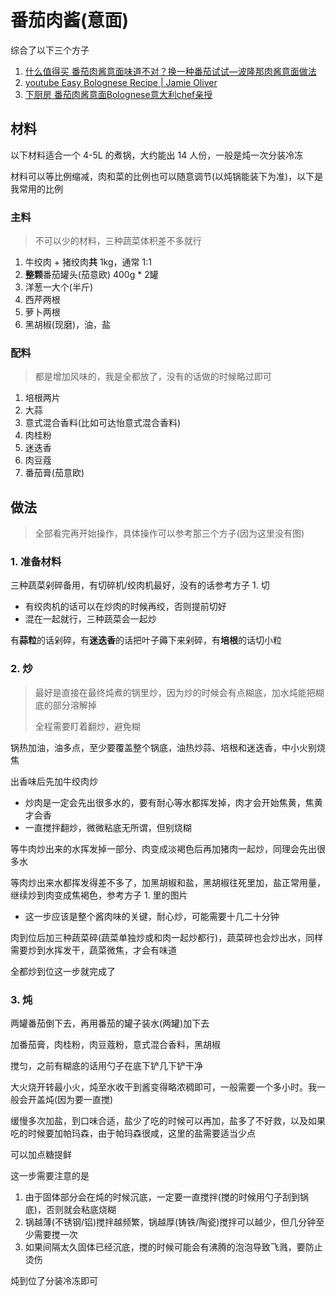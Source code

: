 # 番茄肉酱(意面)

综合了以下三个方子
1. [什么值得买 番茄肉酱意面味道不对？换一种番茄试试—波隆那肉酱意面做法](https://post.smzdm.com/p/akmrpxre/)
2. [youtube Easy Bolognese Recipe | Jamie Oliver](https://www.youtube.com/watch?v=-gF8d-fitkU)
3. [下厨房 番茄肉酱意面Bolognese意大利chef亲授](https://m.xiachufang.com/recipe/106709924/)

## 材料
以下材料适合一个 4-5L 的煮锅，大约能出 14 人份，一般是炖一次分装冷冻

材料可以等比例缩减，肉和菜的比例也可以随意调节(以炖锅能装下为准)，以下是我常用的比例

### 主料
> 不可以少的材料，三种蔬菜体积差不多就行

1. 牛绞肉 + 猪绞肉**共** 1kg，通常 1:1
2. **整颗**番茄罐头(茄意欧) 400g * 2罐
3. 洋葱一大个(半斤)
4. 西芹两根
5. 萝卜两根
6. 黑胡椒(现磨)，油，盐

### 配料
> 都是增加风味的，我是全都放了，没有的话做的时候略过即可

1. 培根两片
2. 大蒜
3. 意式混合香料(比如可达怡意式混合香料)
4. 肉桂粉
5. 迷迭香
6. 肉豆蔻
7. 番茄膏(茄意欧)

## 做法
> 全部看完再开始操作，具体操作可以参考那三个方子(因为这里没有图)


### 1. 准备材料

三种蔬菜剁碎备用，有切碎机/绞肉机最好，没有的话参考方子 1. 切
- 有绞肉机的话可以在炒肉的时候再绞，否则提前切好
- 混在一起就行，三种蔬菜会一起炒

有**蒜粒**的话剁碎，有**迷迭香**的话把叶子薅下来剁碎，有**培根**的话切小粒

### 2. 炒
> 最好是直接在最终炖煮的锅里炒，因为炒的时候会有点糊底，加水炖能把糊底的部分溶解掉
>
> 全程需要盯着翻炒，避免糊

锅热加油，油多点，至少要覆盖整个锅底，油热炒蒜、培根和迷迭香，中小火别烧焦

出香味后先加牛绞肉炒

- 炒肉是一定会先出很多水的，要有耐心等水都挥发掉，肉才会开始焦黄，焦黄才会香
- 一直搅拌翻炒，微微粘底无所谓，但别烧糊

等牛肉炒出来的水挥发掉一部分、肉变成淡褐色后再加猪肉一起炒，同理会先出很多水

等肉炒出来水都挥发得差不多了，加黑胡椒和盐，黑胡椒往死里加，盐正常用量，继续炒到肉变成焦褐色，参考方子 1. 里的图片
- 这一步应该是整个酱肉味的关键，耐心炒，可能需要十几二十分钟

肉到位后加三种蔬菜碎(蔬菜单独炒或和肉一起炒都行)，蔬菜碎也会炒出水，同样需要炒到水挥发干，蔬菜微焦，才会有味道

全都炒到位这一步就完成了

### 3. 炖

两罐番茄倒下去，再用番茄的罐子装水(两罐)加下去

加番茄膏，肉桂粉，肉豆蔻粉，意式混合香料，黑胡椒

搅匀，之前有糊底的话用勺子在底下铲几下铲干净

大火烧开转最小火，炖至水收干到酱变得略浓稠即可，一般需要一个多小时。我一般会开盖炖(因为要一直搅)

缓慢多次加盐，到口味合适，盐少了吃的时候可以再加，盐多了不好救，以及如果吃的时候要加帕玛森，由于帕玛森很咸，这里的盐需要适当少点

可以加点糖提鲜

这一步需要注意的是
1. 由于固体部分会在炖的时候沉底，一定要一直搅拌(搅的时候用勺子刮到锅底)，否则就会粘底烧糊
2. 锅越薄(不锈钢/铝)搅拌越频繁，锅越厚(铸铁/陶瓷)搅拌可以越少，但几分钟至少需要搅一次
3. 如果间隔太久固体已经沉底，搅的时候可能会有沸腾的泡泡导致飞溅，要防止烫伤

炖到位了分装冷冻即可
